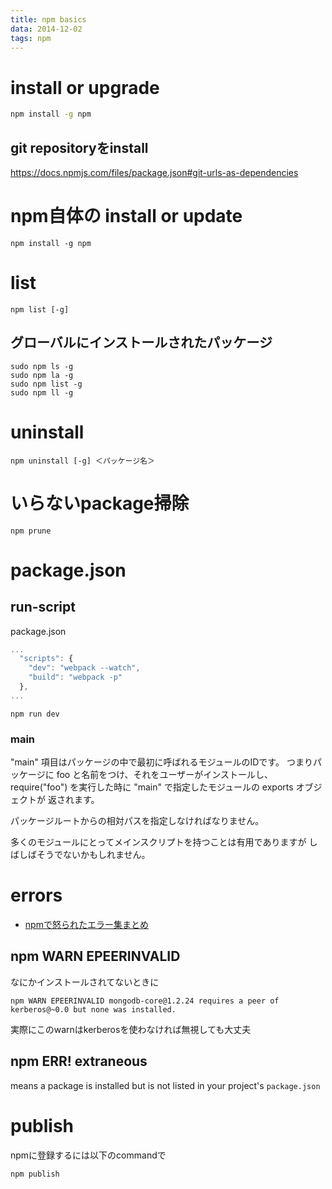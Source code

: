```yaml
---
title: npm basics
data: 2014-12-02
tags: npm
---
```


# install or upgrade

```bash
npm install -g npm
```

## git repositoryをinstall

<https://docs.npmjs.com/files/package.json#git-urls-as-dependencies>

# npm自体の install or update

`npm install -g npm`

#  list

`npm list [-g]`


##  グローバルにインストールされたパッケージ

```
sudo npm ls -g
sudo npm la -g
sudo npm list -g
sudo npm ll -g
```

# uninstall

`npm uninstall [-g] ＜パッケージ名＞`

# いらないpackage掃除

```
npm prune
```


# package.json

## run-script

package.json

```js
...
  "scripts": {
    "dev": "webpack --watch",
    "build": "webpack -p"
  },
...
```
`npm run dev`


### main

"main" 項目はパッケージの中で最初に呼ばれるモジュールのIDです。 つまりパッケージに foo と名前をつけ、それをユーザーがインストールし、 require("foo") を実行した時に "main" で指定したモジュールの exports オブジェクトが 返されます。

パッケージルートからの相対パスを指定しなければなりません。

多くのモジュールにとってメインスクリプトを持つことは有用でありますが しばしばそうでないかもしれません。


# errors

+ [npmで怒られたエラー集まとめ](http://qiita.com/M-ISO/items/d693ac892549fc95c14c)

## npm WARN EPEERINVALID

なにかインストールされてないときに

```
npm WARN EPEERINVALID mongodb-core@1.2.24 requires a peer of kerberos@~0.0 but none was installed.
```

実際にこのwarnはkerberosを使わなければ無視しても大丈夫


## npm ERR! extraneous

means a package is installed but is not listed in your project's `package.json`

# publish

npmに登録するには以下のcommandで

```
npm publish
```
